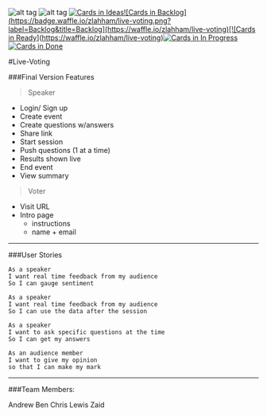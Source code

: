 
![alt tag](https://travis-ci.org/zlahham/live-voting.svg)
![alt tag](https://pbs.twimg.com/profile_images/2352976474/821r2dpq9gt8m1nwgy5r_400x400.png)
[![Cards in Ideas](https://badge.waffle.io/zlahham/live-voting.png?label=Ideas&title=Ideas)](https://waffle.io/zlahham/live-voting)[![Cards in Backlog](https://badge.waffle.io/zlahham/live-voting.png?label=Backlog&title=Backlog](https://waffle.io/zlahham/live-voting)[![Cards in Ready](https://badge.waffle.io/zlahham/live-voting.png?label=ready&title=Ready)](https://waffle.io/zlahham/live-voting)[![Cards in In Progress](https://badge.waffle.io/zlahham/live-voting.png?label=In%20Progress&title=In%20Progress)](https://waffle.io/zlahham/live-voting)[![Cards in Done](https://badge.waffle.io/zlahham/live-voting.png?label=Done&title=Done)](https://waffle.io/zlahham/live-voting)


#Live-Voting

###Final Version Features

>Speaker
- Login/ Sign up
- Create event
- Create questions w/answers
- Share link
- Start session
- Push questions (1 at a time)
- Results shown live
- End event
- View summary


>Voter
- Visit URL
- Intro page
	- instructions
	- name + email
---

###User Stories

```
As a speaker
I want real time feedback from my audience
So I can gauge sentiment
```
```
As a speaker
I want real time feedback from my audience
So I can use the data after the session
```
```
As a speaker
I want to ask specific questions at the time
So I can get my answers
```
```
As an audience member
I want to give my opinion
so that I can make my mark
```
---
###Team Members:

Andrew
Ben
Chris
Lewis
Zaid


<!--
You need to include this hidden file at /config/initializers/pusher.rb
```
Pusher.app_id = ENV['VOTING_PUSHER_APP_ID']
Pusher.key =  ENV['VOTING_PUSHER_KEY']
Pusher.secret = ENV['VOTING_PUSHER_SECRET']
``` -->
